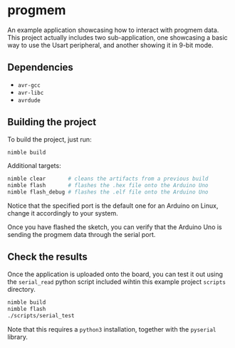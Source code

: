 # progmem

An example application showcasing how to interact with progmem data.
This project actually includes two sub-application, one showcasing a basic 
way to use the Usart peripheral, and another showing it in 9-bit mode.

## Dependencies

- ```avr-gcc```
- ```avr-libc```
- ```avrdude```

## Building the project

To build the project, just run:

```bash
nimble build
```

Additional targets:

```bash
nimble clear       # cleans the artifacts from a previous build
nimble flash       # flashes the .hex file onto the Arduino Uno
nimble flash_debug # flashes the .elf file onto the Arduino Uno
```

Notice that the specified port is the default one for an Arduino on Linux, 
change it accordingly to your system.

Once you have flashed the sketch, you can verify that the Arduino Uno is 
sending the progmem data through the serial port.

## Check the results

Once the application is uploaded onto the board, you can test it out using 
the `serial_read` python script included wihtin this example project 
`scripts` directory.

```bash
nimble build
nimble flash
./scripts/serial_test
```

Note that this requires a `python3` installation, together with the 
`pyserial` library.